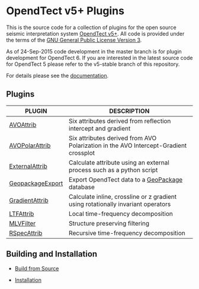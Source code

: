 # OpendTect v5+ Plugins 

This is the source code for a collection of plugins for the open source seismic interpretation system [OpendTect v5+](http://www.opendtect.org). All code is provided under the terms of the [GNU General Public License Version 3](./LICENSE.txt).

As of 24-Sep-2015 code development in the master branch is for plugin development for OpendTect 6. If you are interested in the latest source code for OpendTect 5 please refer to the v5-stable branch of this repository.

For details please see the [documentation](http://waynegm.github.io/OpendTect-Plugin-Docs/).

## Plugins

| PLUGIN | DESCRIPTION |
|--------|-------------|
| [AVOAttrib](http://waynegm.github.io/OpendTect-Plugin-Docs/Attributes/AVOAttrib/) | Six attributes derived from reflection intercept and gradient |
| [AVOPolarAttrib](http://waynegm.github.io/OpendTect-Plugin-Docs/plugins/AVOPolarAttrib.html) |Six attributes derived from AVO Polarization in the AVO Intercept-Gradient crossplot |
| [ExternalAttrib](http://waynegm.github.io/OpendTect-Plugin-Docs/Attributes/ExternalAttrib/) | Calculate attribute using an external process such as a python script |
| [GeopackageExport](http://waynegm.github.io/OpendTect-Plugin-Docs/plugins/GeopackageExport.html) | Export OpendTect data to a [GeoPackage](https://www.geopackage.org/) database |
| [GradientAttrib](http://waynegm.github.io/OpendTect-Plugin-Docs/Attributes/GradientAttrib/) | Calculate inline, crossline or z gradient using rotationally invariant operators |
| [LTFAttrib](http://waynegm.github.io/OpendTect-Plugin-Docs/Attributes/LTFAttrib/) | Local time-frequency decomposition |
| [MLVFilter](http://waynegm.github.io/OpendTect-Plugin-Docs/Attributes/MLVFilter/) | Structure preserving filtering |
| [RSpecAttrib](http://waynegm.github.io/OpendTect-Plugin-Docs/Attributes/RSpecAttrib/) | Recursive time-frequency decomposition |

## Building and Installation

* [Build from Source](http://waynegm.github.io/OpendTect-Plugin-Docs/Installation/building-from-source/)

* [Installation](http://waynegm.github.io/OpendTect-Plugin-Docs/Installation/installation/)
